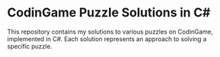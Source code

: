 # CodinGame Puzzle Solutions in C#

This repository contains my solutions to various puzzles on CodinGame, implemented in C#. Each solution represents an approach to solving a specific puzzle.
